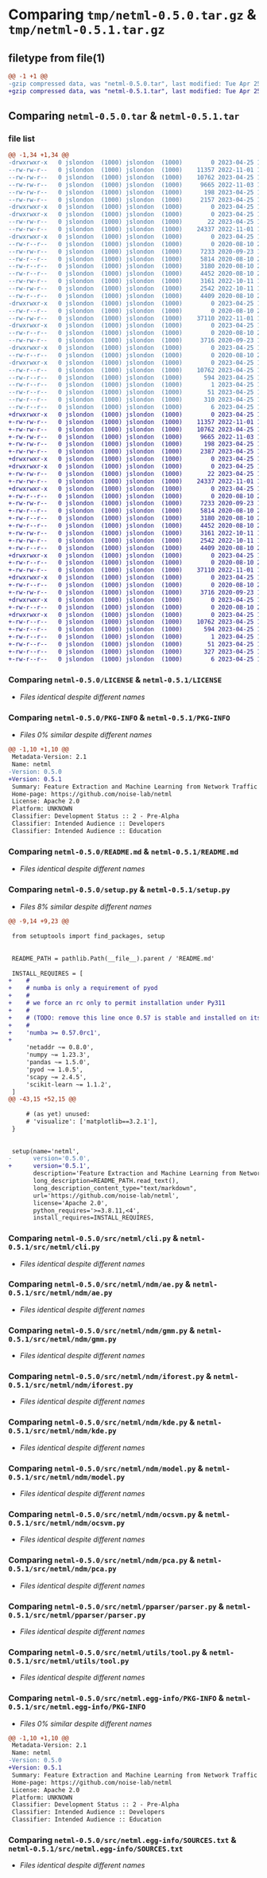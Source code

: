 # Comparing `tmp/netml-0.5.0.tar.gz` & `tmp/netml-0.5.1.tar.gz`

## filetype from file(1)

```diff
@@ -1 +1 @@
-gzip compressed data, was "netml-0.5.0.tar", last modified: Tue Apr 25 17:00:14 2023, max compression
+gzip compressed data, was "netml-0.5.1.tar", last modified: Tue Apr 25 17:28:52 2023, max compression
```

## Comparing `netml-0.5.0.tar` & `netml-0.5.1.tar`

### file list

```diff
@@ -1,34 +1,34 @@
-drwxrwxr-x   0 jslondon  (1000) jslondon  (1000)        0 2023-04-25 17:00:14.570410 netml-0.5.0/
--rw-rw-r--   0 jslondon  (1000) jslondon  (1000)    11357 2022-11-01 17:33:24.000000 netml-0.5.0/LICENSE
--rw-rw-r--   0 jslondon  (1000) jslondon  (1000)    10762 2023-04-25 17:00:14.570410 netml-0.5.0/PKG-INFO
--rw-rw-r--   0 jslondon  (1000) jslondon  (1000)     9665 2022-11-03 16:45:28.000000 netml-0.5.0/README.md
--rw-rw-r--   0 jslondon  (1000) jslondon  (1000)      198 2023-04-25 17:00:14.570410 netml-0.5.0/setup.cfg
--rw-rw-r--   0 jslondon  (1000) jslondon  (1000)     2157 2023-04-25 16:55:05.000000 netml-0.5.0/setup.py
-drwxrwxr-x   0 jslondon  (1000) jslondon  (1000)        0 2023-04-25 17:00:14.566410 netml-0.5.0/src/
-drwxrwxr-x   0 jslondon  (1000) jslondon  (1000)        0 2023-04-25 17:00:14.566410 netml-0.5.0/src/netml/
--rw-rw-r--   0 jslondon  (1000) jslondon  (1000)       22 2023-04-25 16:55:05.000000 netml-0.5.0/src/netml/__init__.py
--rw-rw-r--   0 jslondon  (1000) jslondon  (1000)    24337 2022-11-01 15:28:07.000000 netml-0.5.0/src/netml/cli.py
-drwxrwxr-x   0 jslondon  (1000) jslondon  (1000)        0 2023-04-25 17:00:14.570410 netml-0.5.0/src/netml/ndm/
--rw-r--r--   0 jslondon  (1000) jslondon  (1000)        0 2020-08-10 22:55:55.000000 netml-0.5.0/src/netml/ndm/__init__.py
--rw-rw-r--   0 jslondon  (1000) jslondon  (1000)     7233 2020-09-23 18:19:58.000000 netml-0.5.0/src/netml/ndm/ae.py
--rw-r--r--   0 jslondon  (1000) jslondon  (1000)     5814 2020-08-10 22:55:55.000000 netml-0.5.0/src/netml/ndm/gmm.py
--rw-r--r--   0 jslondon  (1000) jslondon  (1000)     3180 2020-08-10 22:55:55.000000 netml-0.5.0/src/netml/ndm/iforest.py
--rw-r--r--   0 jslondon  (1000) jslondon  (1000)     4452 2020-08-10 22:55:55.000000 netml-0.5.0/src/netml/ndm/kde.py
--rw-rw-r--   0 jslondon  (1000) jslondon  (1000)     3161 2022-10-11 16:56:47.000000 netml-0.5.0/src/netml/ndm/model.py
--rw-rw-r--   0 jslondon  (1000) jslondon  (1000)     2542 2022-10-11 17:02:08.000000 netml-0.5.0/src/netml/ndm/ocsvm.py
--rw-r--r--   0 jslondon  (1000) jslondon  (1000)     4409 2020-08-10 22:55:55.000000 netml-0.5.0/src/netml/ndm/pca.py
-drwxrwxr-x   0 jslondon  (1000) jslondon  (1000)        0 2023-04-25 17:00:14.570410 netml-0.5.0/src/netml/pparser/
--rw-r--r--   0 jslondon  (1000) jslondon  (1000)        0 2020-08-10 22:55:55.000000 netml-0.5.0/src/netml/pparser/__init__.py
--rw-rw-r--   0 jslondon  (1000) jslondon  (1000)    37110 2022-11-01 17:29:58.000000 netml-0.5.0/src/netml/pparser/parser.py
-drwxrwxr-x   0 jslondon  (1000) jslondon  (1000)        0 2023-04-25 17:00:14.570410 netml-0.5.0/src/netml/utils/
--rw-r--r--   0 jslondon  (1000) jslondon  (1000)        0 2020-08-10 22:55:55.000000 netml-0.5.0/src/netml/utils/__init__.py
--rw-rw-r--   0 jslondon  (1000) jslondon  (1000)     3716 2020-09-23 18:19:58.000000 netml-0.5.0/src/netml/utils/tool.py
-drwxrwxr-x   0 jslondon  (1000) jslondon  (1000)        0 2023-04-25 17:00:14.570410 netml-0.5.0/src/netml/visual/
--rw-r--r--   0 jslondon  (1000) jslondon  (1000)        0 2020-08-10 22:55:55.000000 netml-0.5.0/src/netml/visual/__init__.py
-drwxrwxr-x   0 jslondon  (1000) jslondon  (1000)        0 2023-04-25 17:00:14.566410 netml-0.5.0/src/netml.egg-info/
--rw-r--r--   0 jslondon  (1000) jslondon  (1000)    10762 2023-04-25 17:00:14.000000 netml-0.5.0/src/netml.egg-info/PKG-INFO
--rw-r--r--   0 jslondon  (1000) jslondon  (1000)      594 2023-04-25 17:00:14.000000 netml-0.5.0/src/netml.egg-info/SOURCES.txt
--rw-r--r--   0 jslondon  (1000) jslondon  (1000)        1 2023-04-25 17:00:14.000000 netml-0.5.0/src/netml.egg-info/dependency_links.txt
--rw-r--r--   0 jslondon  (1000) jslondon  (1000)       51 2023-04-25 17:00:14.000000 netml-0.5.0/src/netml.egg-info/entry_points.txt
--rw-r--r--   0 jslondon  (1000) jslondon  (1000)      310 2023-04-25 17:00:14.000000 netml-0.5.0/src/netml.egg-info/requires.txt
--rw-r--r--   0 jslondon  (1000) jslondon  (1000)        6 2023-04-25 17:00:14.000000 netml-0.5.0/src/netml.egg-info/top_level.txt
+drwxrwxr-x   0 jslondon  (1000) jslondon  (1000)        0 2023-04-25 17:28:52.663817 netml-0.5.1/
+-rw-rw-r--   0 jslondon  (1000) jslondon  (1000)    11357 2022-11-01 17:33:24.000000 netml-0.5.1/LICENSE
+-rw-rw-r--   0 jslondon  (1000) jslondon  (1000)    10762 2023-04-25 17:28:52.663817 netml-0.5.1/PKG-INFO
+-rw-rw-r--   0 jslondon  (1000) jslondon  (1000)     9665 2022-11-03 16:45:28.000000 netml-0.5.1/README.md
+-rw-rw-r--   0 jslondon  (1000) jslondon  (1000)      198 2023-04-25 17:28:52.663817 netml-0.5.1/setup.cfg
+-rw-rw-r--   0 jslondon  (1000) jslondon  (1000)     2387 2023-04-25 17:26:45.000000 netml-0.5.1/setup.py
+drwxrwxr-x   0 jslondon  (1000) jslondon  (1000)        0 2023-04-25 17:28:52.659817 netml-0.5.1/src/
+drwxrwxr-x   0 jslondon  (1000) jslondon  (1000)        0 2023-04-25 17:28:52.659817 netml-0.5.1/src/netml/
+-rw-rw-r--   0 jslondon  (1000) jslondon  (1000)       22 2023-04-25 17:26:45.000000 netml-0.5.1/src/netml/__init__.py
+-rw-rw-r--   0 jslondon  (1000) jslondon  (1000)    24337 2022-11-01 15:28:07.000000 netml-0.5.1/src/netml/cli.py
+drwxrwxr-x   0 jslondon  (1000) jslondon  (1000)        0 2023-04-25 17:28:52.663817 netml-0.5.1/src/netml/ndm/
+-rw-r--r--   0 jslondon  (1000) jslondon  (1000)        0 2020-08-10 22:55:55.000000 netml-0.5.1/src/netml/ndm/__init__.py
+-rw-rw-r--   0 jslondon  (1000) jslondon  (1000)     7233 2020-09-23 18:19:58.000000 netml-0.5.1/src/netml/ndm/ae.py
+-rw-r--r--   0 jslondon  (1000) jslondon  (1000)     5814 2020-08-10 22:55:55.000000 netml-0.5.1/src/netml/ndm/gmm.py
+-rw-r--r--   0 jslondon  (1000) jslondon  (1000)     3180 2020-08-10 22:55:55.000000 netml-0.5.1/src/netml/ndm/iforest.py
+-rw-r--r--   0 jslondon  (1000) jslondon  (1000)     4452 2020-08-10 22:55:55.000000 netml-0.5.1/src/netml/ndm/kde.py
+-rw-rw-r--   0 jslondon  (1000) jslondon  (1000)     3161 2022-10-11 16:56:47.000000 netml-0.5.1/src/netml/ndm/model.py
+-rw-rw-r--   0 jslondon  (1000) jslondon  (1000)     2542 2022-10-11 17:02:08.000000 netml-0.5.1/src/netml/ndm/ocsvm.py
+-rw-r--r--   0 jslondon  (1000) jslondon  (1000)     4409 2020-08-10 22:55:55.000000 netml-0.5.1/src/netml/ndm/pca.py
+drwxrwxr-x   0 jslondon  (1000) jslondon  (1000)        0 2023-04-25 17:28:52.663817 netml-0.5.1/src/netml/pparser/
+-rw-r--r--   0 jslondon  (1000) jslondon  (1000)        0 2020-08-10 22:55:55.000000 netml-0.5.1/src/netml/pparser/__init__.py
+-rw-rw-r--   0 jslondon  (1000) jslondon  (1000)    37110 2022-11-01 17:29:58.000000 netml-0.5.1/src/netml/pparser/parser.py
+drwxrwxr-x   0 jslondon  (1000) jslondon  (1000)        0 2023-04-25 17:28:52.663817 netml-0.5.1/src/netml/utils/
+-rw-r--r--   0 jslondon  (1000) jslondon  (1000)        0 2020-08-10 22:55:55.000000 netml-0.5.1/src/netml/utils/__init__.py
+-rw-rw-r--   0 jslondon  (1000) jslondon  (1000)     3716 2020-09-23 18:19:58.000000 netml-0.5.1/src/netml/utils/tool.py
+drwxrwxr-x   0 jslondon  (1000) jslondon  (1000)        0 2023-04-25 17:28:52.663817 netml-0.5.1/src/netml/visual/
+-rw-r--r--   0 jslondon  (1000) jslondon  (1000)        0 2020-08-10 22:55:55.000000 netml-0.5.1/src/netml/visual/__init__.py
+drwxrwxr-x   0 jslondon  (1000) jslondon  (1000)        0 2023-04-25 17:28:52.663817 netml-0.5.1/src/netml.egg-info/
+-rw-r--r--   0 jslondon  (1000) jslondon  (1000)    10762 2023-04-25 17:28:52.000000 netml-0.5.1/src/netml.egg-info/PKG-INFO
+-rw-r--r--   0 jslondon  (1000) jslondon  (1000)      594 2023-04-25 17:28:52.000000 netml-0.5.1/src/netml.egg-info/SOURCES.txt
+-rw-r--r--   0 jslondon  (1000) jslondon  (1000)        1 2023-04-25 17:28:52.000000 netml-0.5.1/src/netml.egg-info/dependency_links.txt
+-rw-r--r--   0 jslondon  (1000) jslondon  (1000)       51 2023-04-25 17:28:52.000000 netml-0.5.1/src/netml.egg-info/entry_points.txt
+-rw-r--r--   0 jslondon  (1000) jslondon  (1000)      327 2023-04-25 17:28:52.000000 netml-0.5.1/src/netml.egg-info/requires.txt
+-rw-r--r--   0 jslondon  (1000) jslondon  (1000)        6 2023-04-25 17:28:52.000000 netml-0.5.1/src/netml.egg-info/top_level.txt
```

### Comparing `netml-0.5.0/LICENSE` & `netml-0.5.1/LICENSE`

 * *Files identical despite different names*

### Comparing `netml-0.5.0/PKG-INFO` & `netml-0.5.1/PKG-INFO`

 * *Files 0% similar despite different names*

```diff
@@ -1,10 +1,10 @@
 Metadata-Version: 2.1
 Name: netml
-Version: 0.5.0
+Version: 0.5.1
 Summary: Feature Extraction and Machine Learning from Network Traffic Traces
 Home-page: https://github.com/noise-lab/netml
 License: Apache 2.0
 Platform: UNKNOWN
 Classifier: Development Status :: 2 - Pre-Alpha
 Classifier: Intended Audience :: Developers
 Classifier: Intended Audience :: Education
```

### Comparing `netml-0.5.0/README.md` & `netml-0.5.1/README.md`

 * *Files identical despite different names*

### Comparing `netml-0.5.0/setup.py` & `netml-0.5.1/setup.py`

 * *Files 8% similar despite different names*

```diff
@@ -9,14 +9,23 @@
 
 from setuptools import find_packages, setup
 
 
 README_PATH = pathlib.Path(__file__).parent / 'README.md'
 
 INSTALL_REQUIRES = [
+    #
+    # numba is only a requirement of pyod
+    #
+    # we force an rc only to permit installation under Py311
+    #
+    # (TODO: remove this line once 0.57 is stable and installed on its own)
+    #
+    'numba >= 0.57.0rc1',
+
     'netaddr ~= 0.8.0',
     'numpy ~= 1.23.3',
     'pandas ~= 1.5.0',
     'pyod ~= 1.0.5',
     'scapy ~= 2.4.5',
     'scikit-learn ~= 1.1.2',
 ]
@@ -43,15 +52,15 @@
 
     # (as yet) unused:
     # 'visualize': ['matplotlib==3.2.1'],
 }
 
 
 setup(name='netml',
-      version='0.5.0',
+      version='0.5.1',
       description='Feature Extraction and Machine Learning from Network Traffic Traces',
       long_description=README_PATH.read_text(),
       long_description_content_type="text/markdown",
       url='https://github.com/noise-lab/netml',
       license='Apache 2.0',
       python_requires='>=3.8.11,<4',
       install_requires=INSTALL_REQUIRES,
```

### Comparing `netml-0.5.0/src/netml/cli.py` & `netml-0.5.1/src/netml/cli.py`

 * *Files identical despite different names*

### Comparing `netml-0.5.0/src/netml/ndm/ae.py` & `netml-0.5.1/src/netml/ndm/ae.py`

 * *Files identical despite different names*

### Comparing `netml-0.5.0/src/netml/ndm/gmm.py` & `netml-0.5.1/src/netml/ndm/gmm.py`

 * *Files identical despite different names*

### Comparing `netml-0.5.0/src/netml/ndm/iforest.py` & `netml-0.5.1/src/netml/ndm/iforest.py`

 * *Files identical despite different names*

### Comparing `netml-0.5.0/src/netml/ndm/kde.py` & `netml-0.5.1/src/netml/ndm/kde.py`

 * *Files identical despite different names*

### Comparing `netml-0.5.0/src/netml/ndm/model.py` & `netml-0.5.1/src/netml/ndm/model.py`

 * *Files identical despite different names*

### Comparing `netml-0.5.0/src/netml/ndm/ocsvm.py` & `netml-0.5.1/src/netml/ndm/ocsvm.py`

 * *Files identical despite different names*

### Comparing `netml-0.5.0/src/netml/ndm/pca.py` & `netml-0.5.1/src/netml/ndm/pca.py`

 * *Files identical despite different names*

### Comparing `netml-0.5.0/src/netml/pparser/parser.py` & `netml-0.5.1/src/netml/pparser/parser.py`

 * *Files identical despite different names*

### Comparing `netml-0.5.0/src/netml/utils/tool.py` & `netml-0.5.1/src/netml/utils/tool.py`

 * *Files identical despite different names*

### Comparing `netml-0.5.0/src/netml.egg-info/PKG-INFO` & `netml-0.5.1/src/netml.egg-info/PKG-INFO`

 * *Files 0% similar despite different names*

```diff
@@ -1,10 +1,10 @@
 Metadata-Version: 2.1
 Name: netml
-Version: 0.5.0
+Version: 0.5.1
 Summary: Feature Extraction and Machine Learning from Network Traffic Traces
 Home-page: https://github.com/noise-lab/netml
 License: Apache 2.0
 Platform: UNKNOWN
 Classifier: Development Status :: 2 - Pre-Alpha
 Classifier: Intended Audience :: Developers
 Classifier: Intended Audience :: Education
```

### Comparing `netml-0.5.0/src/netml.egg-info/SOURCES.txt` & `netml-0.5.1/src/netml.egg-info/SOURCES.txt`

 * *Files identical despite different names*

